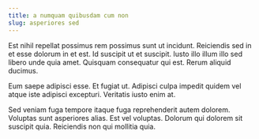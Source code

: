 ```yaml
---
title: a numquam quibusdam cum non
slug: asperiores sed
---
```


Est nihil repellat possimus rem possimus sunt ut incidunt. Reiciendis sed in et esse dolorum in et est. Id suscipit ut et suscipit. Iusto illo illum illo sed libero unde quia amet. Quisquam consequatur qui est. Rerum aliquid ducimus.

Eum saepe adipisci esse. Et fugiat ut. Adipisci culpa impedit quidem vel atque iste adipisci excepturi. Veritatis iusto enim at.

Sed veniam fuga tempore itaque fuga reprehenderit autem dolorem. Voluptas sunt asperiores alias. Est vel voluptas. Dolorum qui dolorem sit suscipit quia. Reiciendis non qui mollitia quia.
